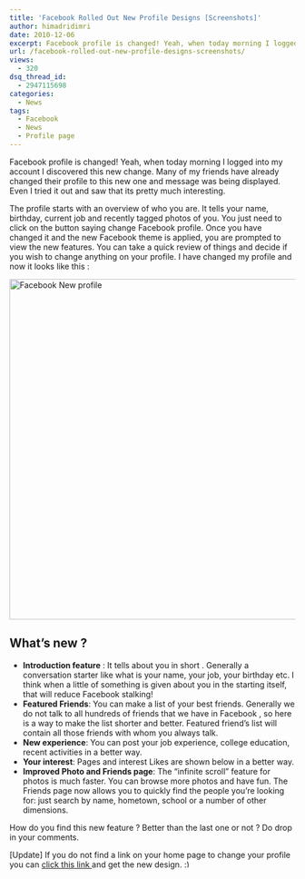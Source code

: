 ```yaml
---
title: 'Facebook Rolled Out New Profile Designs [Screenshots]'
author: himadridimri
date: 2010-12-06
excerpt: Facebook profile is changed! Yeah, when today morning I logged into my account I discovered this new change. Many of my friends have already changed their profile to this new one and message was being displayed. Even I tried it out and saw that its pretty much interesting.
url: /facebook-rolled-out-new-profile-designs-screenshots/
views:
  - 320
dsq_thread_id:
  - 2947115698
categories:
  - News
tags:
  - Facebook
  - News
  - Profile page
---
```

Facebook profile is changed! Yeah, when today morning I logged into my account I discovered this new change. Many of my friends have already changed their profile to this new one and message was being displayed. Even I tried it out and saw that its pretty much interesting.

The profile starts with an overview of who you are. It tells your name, birthday, current job and recently tagged photos of you. You just need to click on the button saying change Facebook profile. Once you have changed it and the new Facebook theme is applied, you are prompted to view the new features. You can take a quick review of things and decide if you wish to change anything on your profile. I have changed my profile and now it looks like this :

<a href="http://fbknol.com/facebook-rolled-out-new-profile-designs-screenshots/newprofile/" onclick="_gaq.push(['_trackEvent', 'outbound-article', 'http://fbknol.com/facebook-rolled-out-new-profile-designs-screenshots/newprofile/', '']);" rel="attachment wp-att-4215"><img class="alignnone size-full  wp-image-53931" src="http://cdn.devilsworkshop.org/files/2010/12/Newprofile.png" alt="Facebook New profile" width="600" height="600" /></a>

## What&#8217;s new ?

  * **Introduction feature** : It tells about you in short . Generally a conversation starter like what is your name, your job, your birthday etc. I think when a little of something is given about you in the starting itself, that will reduce Facebook stalking!
  * **Featured Friends**: You can make a list of your best friends. Generally we do not talk to all hundreds of friends that we have in Facebook , so here is a way to make the list shorter and better. Featured friend&#8217;s list will contain all those friends with whom you always talk.
  * **New experience**: You can post your job experience, college education, recent activities in a better way.
  * **Your interest**: Pages and interest Likes are shown below in a better way.
  * **Improved Photo and Friends page**: The &#8220;infinite scroll&#8221; feature for photos is much faster. You can browse more photos and have fun. The Friends page now allows you to quickly find the people you&#8217;re looking for: just search by name, hometown, school or a number of other dimensions.

How do you find this new feature ? Better than the last one or not ? Do drop in your comments.

[Update] If you do not find a link on your home page to change your profile you can <a href="http://www.facebook.com/about/profile/?ref=nf" onclick="_gaq.push(['_trackEvent', 'outbound-article', 'http://www.facebook.com/about/profile/?ref=nf', 'click this link ']);" >click this link </a>and get the new design. <img src="http://devilsworkshop.org/wp-includes/images/smilies/simple-smile.png" alt=":)" class="wp-smiley" style="height: 1em; max-height: 1em;" />
